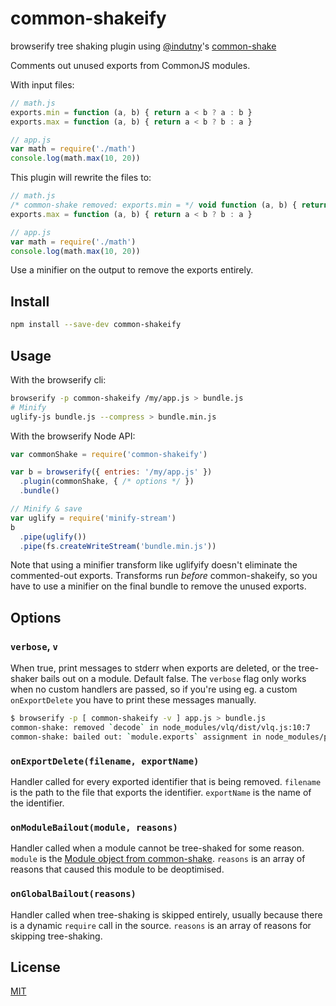 # common-shakeify

browserify tree shaking plugin using [@indutny](https://github.com/indutny)'s [common-shake](https://github.com/indutny/common-shake)

Comments out unused exports from CommonJS modules.

With input files:

```js
// math.js
exports.min = function (a, b) { return a < b ? a : b }
exports.max = function (a, b) { return a < b ? b : a }

// app.js
var math = require('./math')
console.log(math.max(10, 20))
```

This plugin will rewrite the files to:

```js
// math.js
/* common-shake removed: exports.min = */ void function (a, b) { return a < b ? a : b }
exports.max = function (a, b) { return a < b ? b : a }

// app.js
var math = require('./math')
console.log(math.max(10, 20))
```

Use a minifier on the output to remove the exports entirely.

## Install

```bash
npm install --save-dev common-shakeify
```

## Usage

With the browserify cli:

```bash
browserify -p common-shakeify /my/app.js > bundle.js
# Minify
uglify-js bundle.js --compress > bundle.min.js
```

With the browserify Node API:

```js
var commonShake = require('common-shakeify')

var b = browserify({ entries: '/my/app.js' })
  .plugin(commonShake, { /* options */ })
  .bundle()

// Minify & save
var uglify = require('minify-stream')
b
  .pipe(uglify())
  .pipe(fs.createWriteStream('bundle.min.js'))
```

Note that using a minifier transform like uglifyify doesn't eliminate the commented-out exports.
Transforms run _before_ common-shakeify, so you have to use a minifier on the final bundle to remove the unused exports.

## Options

### `verbose`, `v`

When true, print messages to stderr when exports are deleted, or the tree-shaker bails out on a module.
Default false.
The `verbose` flag only works when no custom handlers are passed, so if you're using eg. a custom `onExportDelete` you have to print these messages manually.

```bash
$ browserify -p [ common-shakeify -v ] app.js > bundle.js
common-shake: removed `decode` in node_modules/vlq/dist/vlq.js:10:7
common-shake: bailed out: `module.exports` assignment in node_modules/process-nextick-args/index.js:20:3
```

### `onExportDelete(filename, exportName)`

Handler called for every exported identifier that is being removed.
`filename` is the path to the file that exports the identifier. `exportName` is the name of the identifier.

### `onModuleBailout(module, reasons)`

Handler called when a module cannot be tree-shaked for some reason.
`module` is the [Module object from common-shake](https://github.com/indutny/common-shake/blob/master/lib/shake/module.js).
`reasons` is an array of reasons that caused this module to be deoptimised.

### `onGlobalBailout(reasons)`

Handler called when tree-shaking is skipped entirely, usually because there is a dynamic `require` call in the source.
`reasons` is an array of reasons for skipping tree-shaking.

## License

[MIT](./LICENSE)
